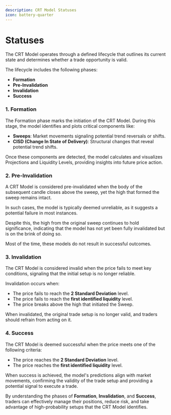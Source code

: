 ```yaml
---
description: CRT Model Statuses
icon: battery-quarter
---
```


# Statuses

The CRT Model operates through a defined lifecycle that outlines its current state and determines whether a trade opportunity is valid.&#x20;

The lifecycle includes the following phases:

* **Formation**
* **Pre-Invalidation**
* **Invalidation**
* **Success**

### **1. Formation**

The Formation phase marks the initiation of the CRT Model. During this stage, the model identifies and plots critical components like:

* **Sweeps**: Market movements signaling potential trend reversals or shifts.
* **CISD (Change In State of Delivery)**: Structural changes that reveal potential trend shifts.

Once these components are detected, the model calculates and visualizes Projections and Liquidity Levels, providing insights into future price action.

### **2. Pre-Invalidation**

A CRT Model is considered pre-invalidated when the body of the subsequent candle closes above the sweep, yet the high that formed the sweep remains intact.&#x20;

In such cases, the model is typically deemed unreliable, as it suggests a potential failure in most instances.&#x20;

Despite this, the high from the original sweep continues to hold significance, indicating that the model has not yet been fully invalidated but is on the brink of doing so.&#x20;

Most of the time, these models do not result in successful outcomes.

### **3. Invalidation**

The CRT Model is considered invalid when the price fails to meet key conditions, signaling that the initial setup is no longer reliable.&#x20;

Invalidation occurs when:

* The price fails to reach the **2 Standard Deviation** level.
* The price fails to reach the **first identified liquidity** level.
* The price breaks above the high that initiated the Sweep.

When invalidated, the original trade setup is no longer valid, and traders should refrain from acting on it.

### **4. Success**

The CRT Model is deemed successful when the price meets one of the following criteria:

* The price reaches the **2 Standard Deviation** level.
* The price reaches the **first identified liquidity** level.

When success is achieved, the model's predictions align with market movements, confirming the validity of the trade setup and providing a potential signal to execute a trade.

By understanding the phases of **Formation**, **Invalidation**, and **Success**, traders can effectively manage their positions, reduce risk, and take advantage of high-probability setups that the CRT Model identifies.
